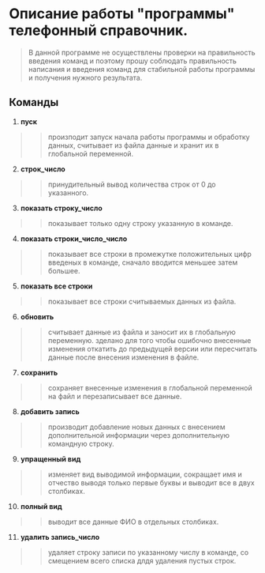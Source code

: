# Описание работы "программы" телефонный справочник.

> В данной программе не осуществлены проверки на правильность введения команд и поэтому прошу соблюдать правильность написания и введения команд для стабильной работы программы и получения нужного результата.


## Команды 

 1. **пуск** 
 
 >> произподит запуск начала работы программы и обработку данных, считывает из файла данные и хранит их в глобальной переменной.

 2. **строк_число**

 >> принудительный вывод количества строк от 0 до указанного.

 3. **показать строку_число**

 >> показывает только одну строку указанную в команде.

 4. **показать строки_число_число**

 >>показывает все строки в промежутке положительных цифр введеных в команде, сначало вводится меньшее затем большее.

 5. **показать все строки**

 >> показывает все строки считываемых данных из файла.

 6. **обновить**

 >> считывает данные из файла и заносит их в глобальную переменную. зделано для того чтобы ошибочно внесенные изменения откатить до предыдущей версии или пересчитать данные после внесения изменения в файле.

 7. **сохранить**

 >> сохраняет внесенные изменения в глобальной переменной на файл и перезаписывает все данные.

 8. **добавить запись**

 >> производит добавление новых данных с внесением дополнительной информации через дополнительную командную строку.

 9. **упращенный вид**

 >> изменяет вид выводимой информации, сокращает имя и отчество выводя только первые буквы и выводит все в двух столбиках.

 10. **полный вид**

 >> выводит все данные ФИО в отдельных столбиках.

 11. **удалить запись_число**

 >> удаляет строку записи по указанному числу в команде, со смещением всего списка длдя удаления пустых строк.